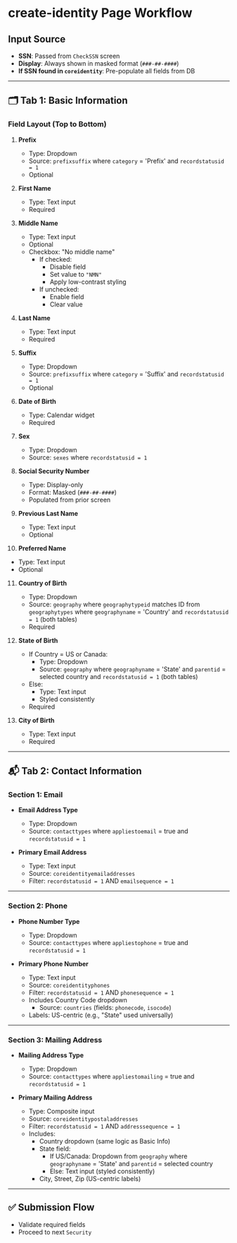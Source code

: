 # create-identity Page Workflow

## Input Source
- **SSN**: Passed from `CheckSSN` screen
- **Display**: Always shown in masked format (`###-##-####`)
- **If SSN found in `coreidentity`**: Pre-populate all fields from DB

---

## 🗂️ Tab 1: Basic Information

### Field Layout (Top to Bottom)
1. **Prefix**  
   - Type: Dropdown  
   - Source: `prefixsuffix` where `category` = 'Prefix'  and `recordstatusid = 1`
   - Optional

2. **First Name**  
   - Type: Text input  
   - Required

3. **Middle Name**  
   - Type: Text input  
   - Optional  
   - Checkbox: "No middle name"  
     - If checked:  
       - Disable field  
       - Set value to `"NMN"`  
       - Apply low-contrast styling  
     - If unchecked:  
       - Enable field  
       - Clear value

4. **Last Name**  
   - Type: Text input  
   - Required

5. **Suffix**  
   - Type: Dropdown  
   - Source: `prefixsuffix` where `category` = 'Suffix'  and `recordstatusid = 1`
   - Optional

6. **Date of Birth**  
   - Type: Calendar widget  
   - Required

7. **Sex**  
   - Type: Dropdown
   - Source: `sexes` where `recordstatusid = 1`
  
8. **Social Security Number**  
   - Type: Display-only  
   - Format: Masked (`###-##-####`)  
   - Populated from prior screen

9. **Previous Last Name**  
   - Type: Text input  
   - Optional

10. **Preferred Name**  
   - Type: Text input  
   - Optional

11. **Country of Birth**  
    - Type: Dropdown  
    - Source: `geography` where `geographytypeid` matches ID from `geographytypes` where `geographyname` = 'Country'   and `recordstatusid = 1` (both tables)
    - Required

12. **State of Birth**  
    - If Country = US or Canada:  
      - Type: Dropdown  
      - Source: `geography` where `geographyname` = 'State' and `parentid` = selected country   and `recordstatusid = 1` (both tables)
    - Else:  
      - Type: Text input  
      - Styled consistently  
    - Required

13. **City of Birth**  
    - Type: Text input  
    - Required

---

## 📬 Tab 2: Contact Information

### Section 1: Email
- **Email Address Type**  
  - Type: Dropdown  
  - Source: `contacttypes` where `appliestoemail` = true  and `recordstatusid = 1`

- **Primary Email Address**  
  - Type: Text input  
  - Source: `coreidentityemailaddresses`  
  - Filter: `recordstatusid = 1` AND `emailsequence = 1`

---

### Section 2: Phone
- **Phone Number Type**  
  - Type: Dropdown  
  - Source: `contacttypes` where `appliestophone` = true and `recordstatusid = 1`

- **Primary Phone Number**  
  - Type: Text input  
  - Source: `coreidentityphones`  
  - Filter: `recordstatusid = 1` AND `phonesequence = 1`  
  - Includes Country Code dropdown  
    - Source: `countries` (fields: `phonecode`, `isocode`)  
  - Labels: US-centric (e.g., "State" used universally)

---

### Section 3: Mailing Address
- **Mailing Address Type**  
  - Type: Dropdown  
  - Source: `contacttypes` where `appliestomailing` = true  and `recordstatusid = 1`

- **Primary Mailing Address**  
  - Type: Composite input  
  - Source: `coreidentitypostaladdresses`  
  - Filter: `recordstatusid = 1` AND `addresssequence = 1`  
  - Includes:
    - Country dropdown (same logic as Basic Info)
    - State field:
      - If US/Canada: Dropdown from `geography` where `geographyname` = 'State' and `parentid` = selected country
      - Else: Text input (styled consistently)
    - City, Street, Zip (US-centric labels)

---

## ✅ Submission Flow
- Validate required fields
- Proceed to next `Security`
